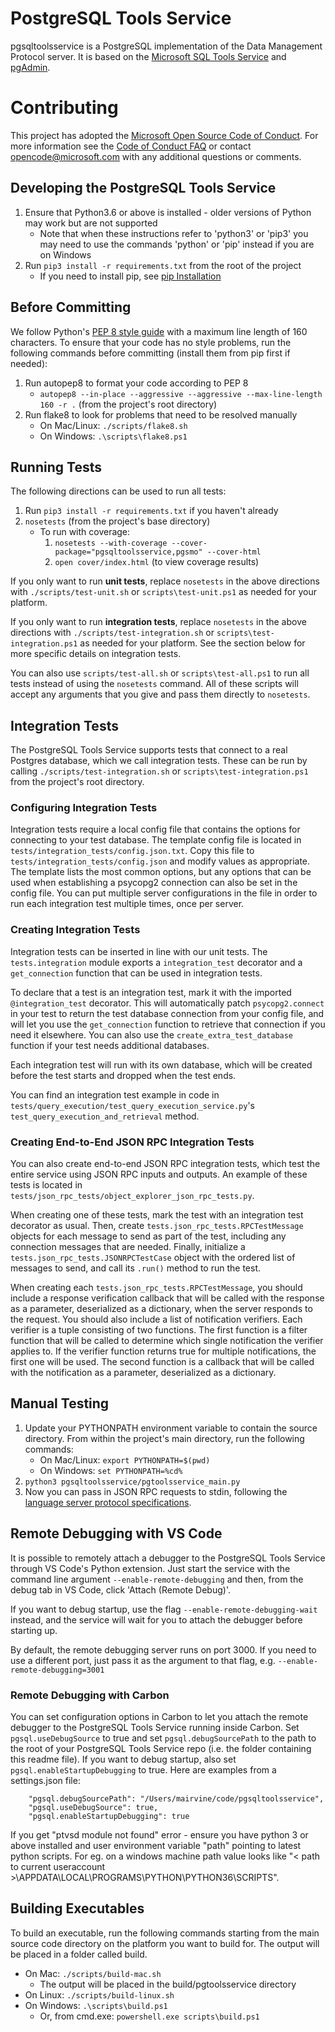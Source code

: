 # PostgreSQL Tools Service
pgsqltoolsservice is a PostgreSQL implementation of the Data Management Protocol server. It is based on the [Microsoft SQL Tools Service](https://github.com/Microsoft/sqltoolsservice) and [pgAdmin](https://www.pgadmin.org).

# Contributing

This project has adopted the [Microsoft Open Source Code of Conduct](https://opensource.microsoft.com/codeofconduct/). For more information see the [Code of Conduct FAQ](https://opensource.microsoft.com/codeofconduct/faq/) or contact [opencode@microsoft.com](mailto:opencode@microsoft.com) with any additional questions or comments.

## Developing the PostgreSQL Tools Service
1. Ensure that Python3.6 or above is installed - older versions of Python may work but are not supported
    - Note that when these instructions refer to 'python3' or 'pip3' you may need to use the commands 'python' or 'pip' instead if you are on Windows
2. Run `pip3 install -r requirements.txt` from the root of the project
    - If you need to install pip, see [pip Installation](https://pip.pypa.io/en/latest/installing/)

## Before Committing
We follow Python's [PEP 8 style guide](https://www.python.org/dev/peps/pep-0008) with a maximum line length of 160 characters. To ensure that your code has no style problems, run the following commands before committing (install them from pip first if needed):
1. Run autopep8 to format your code according to PEP 8
    - `autopep8 --in-place --aggressive --aggressive --max-line-length 160 -r .` (from the project's root directory)
2. Run flake8 to look for problems that need to be resolved manually
    - On Mac/Linux: `./scripts/flake8.sh`
    - On Windows: `.\scripts\flake8.ps1`

## Running Tests
The following directions can be used to run all tests:
1. Run `pip3 install -r requirements.txt` if you haven't already
2. `nosetests` (from the project's base directory)
    - To run with coverage:
        1. `nosetests --with-coverage --cover-package="pgsqltoolsservice,pgsmo" --cover-html`
        2. `open cover/index.html` (to view coverage results)

If you only want to run **unit tests**, replace `nosetests` in the above directions with `./scripts/test-unit.sh` or `scripts\test-unit.ps1` as needed for your platform.

If you only want to run **integration tests**, replace `nosetests` in the above directions with `./scripts/test-integration.sh` or `scripts\test-integration.ps1` as needed for your platform. See the section below for more specific details on integration tests.

You can also use `scripts/test-all.sh` or `scripts\test-all.ps1` to run all tests instead of using the `nosetests` command. All of these scripts will accept any arguments that you give and pass them directly to `nosetests`. 

## Integration Tests
The PostgreSQL Tools Service supports tests that connect to a real Postgres database, which we call integration tests. These can be run by calling `./scripts/test-integration.sh` or `scripts\test-integration.ps1` from the project's root directory.

### Configuring Integration Tests
Integration tests require a local config file that contains the options for connecting to your test database. The template config file is located in `tests/integration_tests/config.json.txt`. Copy this file to `tests/integration_tests/config.json` and modify values as appropriate. The template lists the most common options, but any options that can be used when establishing a psycopg2 connection can also be set in the config file. You can put multiple server configurations in the file in order to run each integration test multiple times, once per server.

### Creating Integration Tests
Integration tests can be inserted in line with our unit tests. The `tests.integration` module exports a `integration_test` decorator and a `get_connection` function that can be used in integration tests.

To declare that a test is an integration test, mark it with the imported `@integration_test` decorator. This will automatically patch `psycopg2.connect` in your test to return the test database connection from your config file, and will let you use the `get_connection` function to retrieve that connection if you need it elsewhere. You can also use the `create_extra_test_database` function if your test needs additional databases.

Each integration test will run with its own database, which will be created before the test starts and dropped when the test ends.

You can find an integration test example in code in `tests/query_execution/test_query_execution_service.py`'s `test_query_execution_and_retrieval` method.

### Creating End-to-End JSON RPC Integration Tests
You can also create end-to-end JSON RPC integration tests, which test the entire service using JSON RPC inputs and outputs. An example of these tests is located in `tests/json_rpc_tests/object_explorer_json_rpc_tests.py`.

When creating one of these tests, mark the test with an integration test decorator as usual. Then, create `tests.json_rpc_tests.RPCTestMessage` objects for each message to send as part of the test, including any connection messages that are needed. Finally, initialize a `tests.json_rpc_tests.JSONRPCTestCase` object with the ordered list of messages to send, and call its `.run()` method to run the test.

When creating each `tests.json_rpc_tests.RPCTestMessage`, you should include a response verification callback that will be called with the response as a parameter, deserialized as a dictionary, when the server responds to the request. You should also include a list of notification verifiers. Each verifier is a tuple consisting of two functions. The first function is a filter function that will be called to determine which single notification the verifier applies to. If the verifier function returns true for multiple notifications, the first one will be used. The second function is a callback that will be called with the notification as a parameter, deserialized as a dictionary.

## Manual Testing
1. Update your PYTHONPATH environment variable to contain the source directory. From within the project's main directory, run the following commands:
    - On Mac/Linux: `export PYTHONPATH=$(pwd)`
    - On Windows: `set PYTHONPATH=%cd%`
2. `python3 pgsqltoolsservice/pgtoolsservice_main.py`
3. Now you can pass in JSON RPC requests to stdin, following the [language server protocol specifications](https://github.com/Microsoft/language-server-protocol/blob/master/protocol.md).

## Remote Debugging with VS Code
It is possible to remotely attach a debugger to the PostgreSQL Tools Service through VS Code's Python extension. Just start the service with the command line argument `--enable-remote-debugging` and then, from the debug tab in VS Code, click 'Attach (Remote Debug)'.

If you want to debug startup, use the flag `--enable-remote-debugging-wait` instead, and the service will wait for you to attach the debugger before starting up.

By default, the remote debugging server runs on port 3000. If you need to use a different port, just pass it as the argument to that flag, e.g. `--enable-remote-debugging=3001`

### Remote Debugging with Carbon
You can set configuration options in Carbon to let you attach the remote debugger to the PostgreSQL Tools Service running inside Carbon. Set `pgsql.useDebugSource` to true and set `pgsql.debugSourcePath` to the path to the root of your PostgreSQL Tools Service repo (i.e. the folder containing this readme file). If you want to debug startup, also set `pgsql.enableStartupDebugging` to true. Here are examples from a settings.json file:

```
    "pgsql.debugSourcePath": "/Users/mairvine/code/pgsqltoolsservice",
    "pgsql.useDebugSource": true,
    "pgsql.enableStartupDebugging": true
```
If you get "ptvsd module not found" error - ensure you have python 3 or above installed and user environment variable "path" pointing to latest python scripts. For eg. on a windows machine path value looks like "< path to current useraccount >\APPDATA\LOCAL\PROGRAMS\PYTHON\PYTHON36\SCRIPTS\".

## Building Executables
To build an executable, run the following commands starting from the main source code directory on the platform you want to build for. The output will be placed in a folder called build.
- On Mac: `./scripts/build-mac.sh`
    - The output will be placed in the build/pgtoolsservice directory
- On Linux: `./scripts/build-linux.sh`
- On Windows: `.\scripts\build.ps1`
    - Or, from cmd.exe: `powershell.exe scripts\build.ps1`
